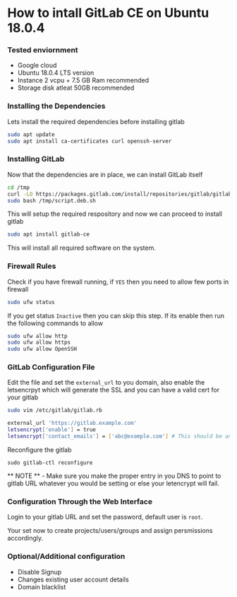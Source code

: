 # How to intall GitLab CE on Ubuntu 18.0.4

### Tested enviornment
- Google cloud
- Ubuntu 18.0.4 LTS version
- Instance 2 vcpu + 7.5 GB Ram recommended
- Storage disk atleat 50GB recommended

### Installing the Dependencies
Lets install the required dependencies before installing gitlab

```bash
sudo apt update
sudo apt install ca-certificates curl openssh-server
```

### Installing GitLab
Now that the dependencies are in place, we can install GitLab itself


```bash
cd /tmp
curl -LO https://packages.gitlab.com/install/repositories/gitlab/gitlab-ce/script.deb.sh
sudo bash /tmp/script.deb.sh
```
This will setup the required respository and now we can proceed to install gitlab

```bash
sudo apt install gitlab-ce
```
This will install all required software on the system.

### Firewall Rules
Check if you have firewall running, if `YES` then you need to allow few ports in firewall

```bash
sudo ufw status
```
If you get status `Inactive` then you can skip this step. If its enable then run the following commands to allow 

```bash
sudo ufw allow http
sudo ufw allow https
sudo ufw allow OpenSSH
```

### GitLab Configuration File

Edit the file and set the `external_url` to you domain, also enable the letsencrpyt which will generate the SSL and you can have a valid cert for your gitlab

```bash
sudo vim /etc/gitlab/gitlab.rb

external_url 'https://gitlab.example.com'
letsencrypt['enable'] = true
letsencrypt['contact_emails'] = ['abc@example.com'] # This should be an array of email addresses to add as contacts

```

Reconfigure the gitlab
```
sudo gitlab-ctl reconfigure
```

** NOTE ** - Make sure you make the proper entry in you DNS to point to gitlab URL whatever you would be setting or else your letencrypt will fail.

### Configuration Through the Web Interface

Login to your gitlab URL and set the password, default user is `root`.

Your set now to create projects/users/groups and assign persmissions accordingly.

### Optional/Additional configuration
- Disable Signup
- Changes existing user account details
- Domain blacklist







